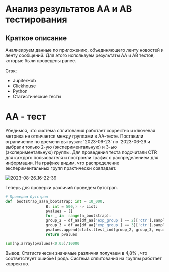 #  Анализ результатов АА и АВ тестирования
## Краткое описание
Анализируем данные по приложению, объединяющего ленту новостей и ленту сообщений. Для этого используем результаты АА и АВ тестов, которые были проведены ранее.

Стэк:

* JupiterHub
* Clickhouse
* Python
* Статистические тесты

# АА - тест

Убедимся, что система сплитования работает корректно и ключевая метрика не отличается между группами в АА-тесте.
Поставили ограничение по времени выгрузки:  '2023-06-23' по '2023-06-29 и выбрали только 2-ую (экспериментальную) и 3-ью (экспериментальную) группы.
Для проведения теста подсчитали CTR для каждого пользователя и построили график с распределением для информации. На графике видим, что распределение экспериментальных групп практически совпадает.

![2023-08-26_16-22-39](https://github.com/Macharaits/My_project/assets/117433497/5ef9c7cc-abcd-436b-b7ed-65a1962d792a)

Теперь для проверки различий проведем бутстрап.
```python 
# Проведем бутстрап
def  bootstrap_aa(n_bootstrap: int = 10_000,
                  B: int = 500,) -> List:
                  pvalues = []
                  for _ in  range(n_bootstrap):
                  group_2 = df_aa[df_aa['exp_group'] == 2]['ctr'].sample(B, replace=False).tolist()
                  group_3 = df_aa[df_aa['exp_group'] == 3]['ctr'].sample(B, replace=False).tolist()
                  pvalues.append(stats.ttest_ind(group_2, group_3, equal_var=False)[1])
                  return pvalues
```
```python 
sum(np.array(pvalues)<0.05)/10000
```
Вывод: Статистически значимые различия получаем в 4,8% , что соответствует ошибке I рода. Система сплитования на группы работает корректно.


